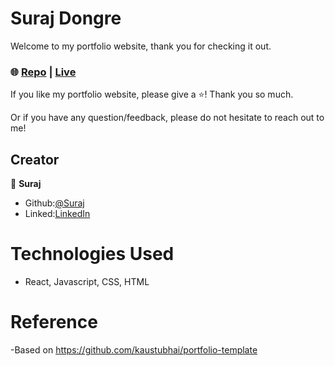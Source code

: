 # Suraj Dongre

Welcome to my portfolio website, thank you for checking it out. 

### 🌐 [Repo](https://github.com/surajDongre-16/Portfolio) | [Live](https://www.yushi.dev/) 

If you like my portfolio website, please give a ⭐️! Thank you so much.

Or if you have any question/feedback, please do not hesitate to reach out to me! 

## Creator

👤 **Suraj**

- Github:[@Suraj](https://github.com/surajdongre-16) 
- Linked:[LinkedIn](linkedin.com/in/suraj-dongre)

# Technologies Used

- React, Javascript, CSS, HTML

# Reference
 -Based on https://github.com/kaustubhai/portfolio-template 


